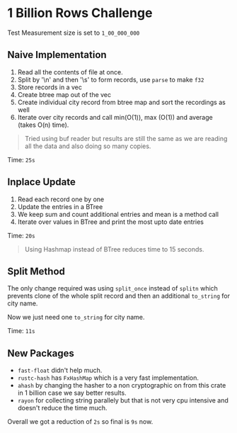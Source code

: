 # 1 Billion Rows Challenge

Test Measurement size is set to `1_00_000_000`

## Naive Implementation

1. Read all the contents of file at once.
2. Split by '\n' and then '\s' to form records, use `parse` to make `f32`
3. Store records in a vec
4. Create btree map out of the vec
5. Create individual city record from btree map and sort the recordings as well
6. Iterate over city records and call min(O(1)), max (O(1)) and average (takes O(n) time).

>Tried using buf reader but results are still the same as we are reading all the data and also doing so many copies.

Time: `25s`

## Inplace Update

1. Read each record one by one
2. Update the entries in a BTree
3. We keep sum and count additional entries and mean is a method call
3. Iterate over values in BTree and print the most upto date entries

Time: `20s`

>Using Hashmap instead of BTree reduces time to 15 seconds.

## Split Method

The only change required was using `split_once` instead of `splitn` which prevents clone of the whole split record and then an additional `to_string` for city name.

Now we just need one `to_string` for city name.

Time: `11s`

## New Packages

- `fast-float` didn't help much.
- `rustc-hash` has `FxHashMap` which is a very fast implementation.
- `ahash` by changing the hasher to a non cryptographic on from this crate in 1 billion case we say better results.
- `rayon` for collecting string parallely but that is not very cpu intensive and doesn't reduce the time much.

Overall we got a reduction of `2s` so final is `9s` now.
